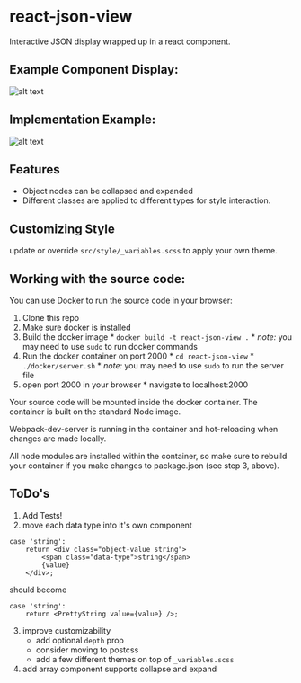 # react-json-view
Interactive JSON display wrapped up in a react component.

## Example Component Display:
![alt text](https://github.com/mac-s-g/react-json-view/blob/master/doc/output-example-3.png?raw=true "Output Example")

## Implementation Example:
![alt text](https://github.com/mac-s-g/react-json-view/blob/master/doc/source-example-5.png?raw=true "Usage Example")

## Features
* Object nodes can be collapsed and expanded
* Different classes are applied to different types for style interaction.

## Customizing Style
update or override `src/style/_variables.scss` to apply your own theme.

## Working with the source code:
You can use Docker to run the source code in your browser:
  1. Clone this repo
  2. Make sure docker is installed
  3. Build the docker image
    * `docker build -t react-json-view .`
    * *note:* you may need to use `sudo` to run docker commands
  4. Run the docker container on port 2000
    * `cd react-json-view`
    * `./docker/server.sh`
    * *note:* you may need to use `sudo` to run the server file
  5. open port 2000 in your browser
    * navigate to localhost:2000

Your source code will be mounted inside the docker container.  The container is built on the standard Node image.

Webpack-dev-server is running in the container and hot-reloading when changes are made locally.

All node modules are installed within the container, so make sure to rebuild your container if you make changes to package.json (see step 3, above).

## ToDo's
1. Add Tests!
2. move each data type into it's own component
```
case 'string':
    return <div class="object-value string">
        <span class="data-type">string</span>
        {value}
    </div>;
```
should become
```
case 'string':
    return <PrettyString value={value} />;
```

3. improve customizability
    * add optional `depth` prop
    * consider moving to postcss
    * add a few different themes on top of `_variables.scss`
4. add array component supports collapse and expand
